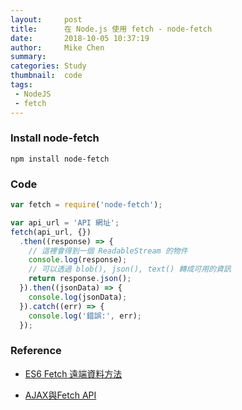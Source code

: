 ```yaml
---
layout:     post
title:      在 Node.js 使用 fetch - node-fetch
date:       2018-10-05 10:37:19
author:     Mike Chen
summary:    
categories: Study
thumbnail:  code
tags:
 - NodeJS
 - fetch
---
```


### Install node-fetch

```
npm install node-fetch
```

### Code

```js
var fetch = require('node-fetch');

var api_url = 'API 網址';
fetch(api_url, {})
  .then((response) => {
    // 這裡會得到一個 ReadableStream 的物件
    console.log(response);
    // 可以透過 blob(), json(), text() 轉成可用的資訊
    return response.json();
  }).then((jsonData) => {
    console.log(jsonData);
  }).catch((err) => {
    console.log('錯誤:', err);
  });
```

### Reference

* [ES6 Fetch 遠端資料方法](https://ithelp.ithome.com.tw/articles/10194388)

* [AJAX與Fetch API](https://eyesofkids.gitbooks.io/javascript-start-from-es6/content/part4/ajax_fetch.html)